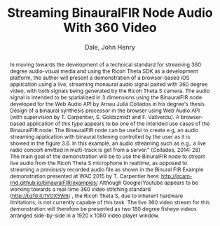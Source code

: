 --- 
title: "Streaming BinauralFIR Node Audio With 360 Video" 
abstract: "In moving towards the development of a technical standard for streaming 360 degree audio-visual media and using the Ricoh Theta SDK as a development platform, the author will present a demonstration of a browser-based iOS application using a live, streaming monaural audio signal paired with 360 degree video, with both signals being generated by the Ricoh Theta S camera. The audio signal is intended to be spatialized in 3 dimensions using the BinauralFIR node developed for the Web Audio API by Arnau Juliá Collados in his degree's thesis Design of a binaural synthesis processor in the browser using Web Audio API (with supervision by T. Carpentier, S. Goldszmidt and F. Vallverdu). A browser-based application of this type appears to be one of the intended use cases of the BinauralFIR node: The BinauralFIR node can be useful to create e.g, an audio streaming application with binaural listening controlled by the user as it is showed in the figure 3.6. In this example, an audio streaming such as e.g., a live radio concert emitted in multi-track is get from a server.” (Collados, 2014: 28) The main goal of the demonstration will be to use the BinuralFIR node to stream live audio from the Ricoh Theta S microphone in realtime, as opposed to streaming a previously recorded audio file as shown in the Binural FIR Example demonstration presented at WAC 2015 by T. Carpentier here: http://ircam-rnd.github.io/binauralFIR/examples/ Although Google/Youtube appears to be working towards a real-time 360 video stitching standard (http://bzfd.it/1VOX5Wh) , the Ricoh Theta S, due to inherent hardware limitations, is not currently capable of this task. The live 360 video stream for this demonstration will therefore be presented as two 180 degree fisheye videos arranged side-by-side in a 1920 x 1080 video player window." 
address: "Atlanta, Georgia" 
author: "Dale, John Henry"
webAuthor: "John Henry Dale" 
booktitle: "Proceedings of the International Web Audio Conference" 
editor: "Freeman, Jason and Lerch, Alexander and Paradis, Matthew" 
month: "Proceedings of the International Web Audio Conference"
pages: "" 
publisher: "Georgia Tech" 
series: "WAC '16"
track: "Demo"  
year: "2016" 
id: "2016_EA_77" 
tags: year2016
media: undefined 
pdflink: undefined
ISSN: 2663-5844
---